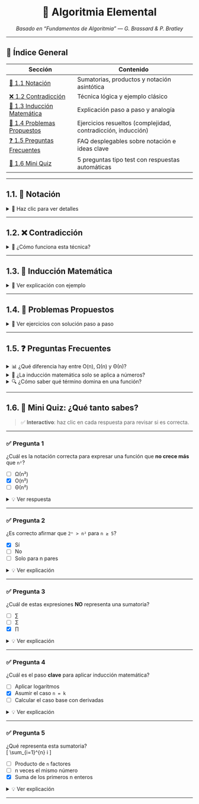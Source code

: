 <h1 align="center">🧠 Algoritmia Elemental</h1>
<p align="center"><em>Basado en “Fundamentos de Algoritmia” — G. Brassard & P. Bratley</em></p>

---

## 🧭 Índice General

| Sección | Contenido |
|--------|----------|
| [📐 1.1 Notación](#11-notación) | Sumatorias, productos y notación asintótica |
| [❌ 1.2 Contradicción](#12-contradicción) | Técnica lógica y ejemplo clásico |
| [🧬 1.3 Inducción Matemática](#13-inducción-matemática) | Explicación paso a paso y analogía |
| [🧠 1.4 Problemas Propuestos](#14-problemas-propuestos) | Ejercicios resueltos (complejidad, contradicción, inducción) |
| [❓ 1.5 Preguntas Frecuentes](#15-preguntas-frecuentes) | FAQ desplegables sobre notación e ideas clave |
| [🧠 1.6 Mini Quiz](#16-mini-quiz) | 5 preguntas tipo test con respuestas automáticas |

---

## 1.1. 📐 Notación
<details>
<summary>📘 Haz clic para ver detalles</summary>

*(Contenido igual que antes, omitido aquí para brevedad)*

</details>

---

## 1.2. ❌ Contradicción
<details>
<summary>🧩 ¿Cómo funciona esta técnica?</summary>

*(Contenido igual que antes)*

</details>

---

## 1.3. 🧬 Inducción Matemática
<details>
<summary>📖 Ver explicación con ejemplo</summary>

*(Contenido igual que antes)*

</details>

---

## 1.4. 🧠 Problemas Propuestos
<details>
<summary>🎯 Ver ejercicios con solución paso a paso</summary>

*(Contenido igual que antes)*

</details>

---

## 1.5. ❓ Preguntas Frecuentes

<details>
<summary>📊 ¿Qué diferencia hay entre O(n), Ω(n) y Θ(n)?</summary>
*(Respuesta igual que antes)*
</details>

<details>
<summary>🔁 ¿La inducción matemática solo se aplica a números?</summary>
*(Respuesta igual que antes)*
</details>

<details>
<summary>🔍 ¿Cómo saber qué término domina en una función?</summary>
*(Respuesta igual que antes)*
</details>

---

## 1.6. 🧠 Mini Quiz: ¿Qué tanto sabes?

> ✅ **Interactivo**: haz clic en cada respuesta para revisar si es correcta.

---

### ✅ Pregunta 1  
¿Cuál es la notación correcta para expresar una función que **no crece más** que `n²`?

- [ ] Ω(n²)  
- [x] O(n²)  
- [ ] Θ(n²)

<details>
<summary>💡 Ver respuesta</summary>
✅ O(n²) es cota **superior**: indica que el crecimiento no supera n².
</details>

---

### ✅ Pregunta 2  
¿Es correcto afirmar que `2ⁿ > n²` para `n ≥ 5`?

- [x] Sí  
- [ ] No  
- [ ] Solo para n pares

<details>
<summary>💡 Ver explicación</summary>
✅ Sí. A partir de `n = 5`, el crecimiento exponencial `2ⁿ` supera a `n²`.
</details>

---

### ✅ Pregunta 3  
¿Cuál de estas expresiones **NO** representa una sumatoria?

- [ ] ∑  
- [ ] Σ  
- [x] ∏

<details>
<summary>💡 Ver explicación</summary>
✅ ∏ es para productos (multiplicaciones acumuladas), no sumas.
</details>

---

### ✅ Pregunta 4  
¿Cuál es el paso **clave** para aplicar inducción matemática?

- [ ] Aplicar logaritmos  
- [x] Asumir el caso `n = k`  
- [ ] Calcular el caso base con derivadas

<details>
<summary>💡 Ver explicación</summary>
✅ El paso inductivo parte de asumir que funciona para `n = k` y probar para `n = k + 1`.
</details>

---

### ✅ Pregunta 5  
¿Qué representa esta sumatoria?  
\[
\sum_{i=1}^{n} i
\]

- [ ] Producto de `n` factores  
- [ ] n veces el mismo número  
- [x] Suma de los primeros n enteros

<details>
<summary>💡 Ver explicación</summary>
✅ Representa `1 + 2 + 3 + ... + n`, cuya fórmula es `n(n+1)/2`.
</details>

---
